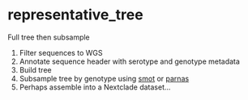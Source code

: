 # representative_tree

Full tree then subsample

1. Filter sequences to WGS
2. Annotate sequence header with serotype and genotype metadata
3. Build tree
4. Subsample tree by genotype using [smot](https://github.com/flu-crew/smot) or [parnas](https://github.com/flu-crew/parnas)
5. Perhaps assemble into a Nextclade dataset...